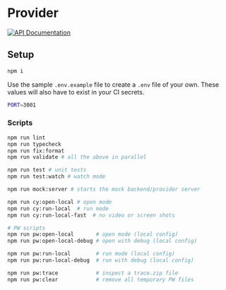 # Provider

[![API Documentation](https://img.shields.io/badge/API-DOCUMENTATION-blue?style=flat-square)](https://muratkeremozcan.github.io/provider/api-docs.html)

## Setup

```bash
npm i
```

Use the sample `.env.example` file to create a `.env` file of your own. These values will also have to exist in your CI secrets.

```bash
PORT=3001
```

### Scripts

```bash
npm run lint
npm run typecheck
npm run fix:format
npm run validate # all the above in parallel

npm run test # unit tests
npm run test:watch # watch mode

npm run mock:server # starts the mock backend/provider server

npm run cy:open-local # open mode
npm run cy:run-local  # run mode
npm run cy:run-local-fast  # no video or screen shots

# PW scripts
npm run pw:open-local       # open mode (local config)
npm run pw:open-local-debug # open with debug (local config)

npm run pw:run-local        # run mode (local config)
npm run pw:run-local-debug  # run with debug (local config)

npm run pw:trace            # inspect a trace.zip file
npm run pw:clear            # remove all temporary PW files
```
